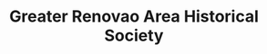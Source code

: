 ---
layout: repo
title: "Greater Renovao Area Historical Society"
id: 15128
permalink: repos/15128/
---
